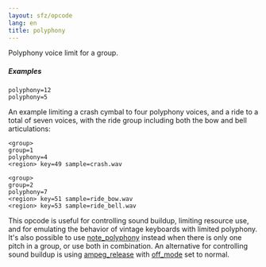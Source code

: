 ```yaml
---
layout: sfz/opcode
lang: en
title: polyphony
---
```

Polyphony voice limit for a group.

##### Examples

```
polyphony=12
polyphony=5
```

An example limiting a crash cymbal to four polyphony voices, and a ride to a
total of seven voices,
with the ride group including both the bow and bell articulations:

```
<group>
group=1
polyphony=4
<region> key=49 sample=crash.wav

<group>
group=2
polyphony=7
<region> key=51 sample=ride_bow.wav
<region> key=53 sample=ride_bell.wav
```

This opcode is useful for controlling sound buildup, limiting resource use,
and for emulating the behavior of vintage keyboards with limited polyphony.
It's also possible to use [note_polyphony](note_polyphony) instead when there is
only one pitch in a group, or use both in combination. An alternative for
controlling sound buildup is using [ampeg_release](ampeg_release) with
[off_mode](off_mode) set to normal.
